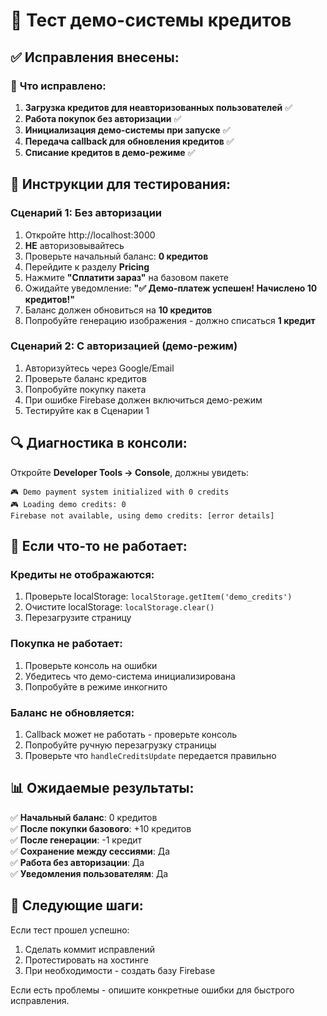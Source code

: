 # 🧪 Тест демо-системы кредитов

## ✅ Исправления внесены:

### 🔧 **Что исправлено:**
1. **Загрузка кредитов для неавторизованных пользователей** ✅
2. **Работа покупок без авторизации** ✅  
3. **Инициализация демо-системы при запуске** ✅
4. **Передача callback для обновления кредитов** ✅
5. **Списание кредитов в демо-режиме** ✅

## 🎯 **Инструкции для тестирования:**

### **Сценарий 1: Без авторизации**
1. Откройте http://localhost:3000
2. **НЕ** авторизовывайтесь  
3. Проверьте начальный баланс: **0 кредитов**
4. Перейдите к разделу **Pricing** 
5. Нажмите **"Сплатити зараз"** на базовом пакете
6. Ожидайте уведомление: **"✅ Демо-платеж успешен! Начислено 10 кредитов!"**
7. Баланс должен обновиться на **10 кредитов** 
8. Попробуйте генерацию изображения - должно списаться **1 кредит**

### **Сценарий 2: С авторизацией (демо-режим)**  
1. Авторизуйтесь через Google/Email
2. Проверьте баланс кредитов
3. Попробуйте покупку пакета  
4. При ошибке Firebase должен включиться демо-режим
5. Тестируйте как в Сценарии 1

## 🔍 **Диагностика в консоли:**

Откройте **Developer Tools → Console**, должны увидеть:

```
🎮 Demo payment system initialized with 0 credits
🎮 Loading demo credits: 0
Firebase not available, using demo credits: [error details]
```

## 🚨 **Если что-то не работает:**

### **Кредиты не отображаются:**
1. Проверьте localStorage: `localStorage.getItem('demo_credits')`
2. Очистите localStorage: `localStorage.clear()`
3. Перезагрузите страницу

### **Покупка не работает:** 
1. Проверьте консоль на ошибки
2. Убедитесь что демо-система инициализирована  
3. Попробуйте в режиме инкогнито

### **Баланс не обновляется:**
1. Callback может не работать - проверьте консоль
2. Попробуйте ручную перезагрузку страницы
3. Проверьте что `handleCreditsUpdate` передается правильно

## 📊 **Ожидаемые результаты:**

✅ **Начальный баланс**: 0 кредитов  
✅ **После покупки базового**: +10 кредитов  
✅ **После генерации**: -1 кредит  
✅ **Сохранение между сессиями**: Да  
✅ **Работа без авторизации**: Да  
✅ **Уведомления пользователям**: Да  

## 🎯 **Следующие шаги:**

Если тест прошел успешно:
1. Сделать коммит исправлений
2. Протестировать на хостинге  
3. При необходимости - создать базу Firebase

Если есть проблемы - опишите конкретные ошибки для быстрого исправления.
